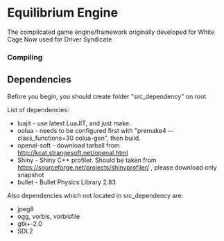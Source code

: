 # Equilibrium Engine #

The complicated game engine/framework originally developed for White Cage
Now used for Driver Syndicate

### Compiling ###

Dependencies
-------------

Before you begin, you should create folder "src_dependency" on root

List of dependencies:

* luajit - use latest LuaJIT, and just make.
* oolua - needs to be configured first with "premake4 --class_functions=30 oolua-gen", then build.
* openal-soft - download tarball from http://kcat.strangesoft.net/openal.html
* Shiny - Shiny C++ profiler. Should be taken from https://sourceforge.net/projects/shinyprofiler/ , please download only snapshot
* bullet - Bullet Physics Library 2.83

Also dependencies which not located in src_dependency are:
* jpeg8
* ogg, vorbis, vorbisfile
* gtk+-2.0
* SDL2